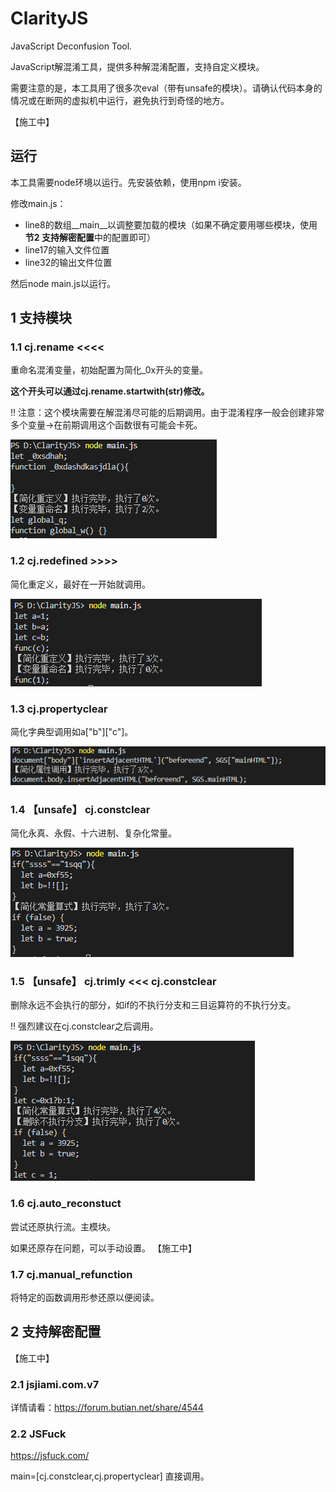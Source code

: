 # ClarityJS
JavaScript Deconfusion Tool.

JavaScript解混淆工具，提供多种解混淆配置，支持自定义模块。

需要注意的是，本工具用了很多次eval（带有unsafe的模块）。请确认代码本身的情况或在断网的虚拟机中运行，避免执行到奇怪的地方。

【施工中】

## 运行

本工具需要node环境以运行。先安装依赖，使用npm i安装。

修改main.js：

- line8的数组__main__以调整要加载的模块（如果不确定要用哪些模块，使用**节2 支持解密配置**中的配置即可）
- line17的输入文件位置
- line32的输出文件位置

然后node main.js以运行。

## 1 支持模块

### 1.1 cj.rename <<<<

重命名混淆变量，初始配置为简化_0x开头的变量。

**这个开头可以通过cj.rename.startwith(str)修改。**

!! 注意：这个模块需要在解混淆尽可能的后期调用。由于混淆程序一般会创建非常多个变量->在前期调用这个函数很有可能会卡死。

![alt text](images/1.png)

### 1.2 cj.redefined >>>>

简化重定义，最好在一开始就调用。

![alt text](images/2.png)

### 1.3 cj.propertyclear

简化字典型调用如a["b"]["c"]。

![alt text](images/3.png)

### 1.4 【unsafe】 cj.constclear

简化永真、永假、十六进制、复杂化常量。

![alt text](images/4.png)

### 1.5 【unsafe】 cj.trimly <<< cj.constclear

删除永远不会执行的部分，如if的不执行分支和三目运算符的不执行分支。

!! 强烈建议在cj.constclear之后调用。

![alt text](images/5.png)

### 1.6 cj.auto_reconstuct

尝试还原执行流。主模块。

如果还原存在问题，可以手动设置。
【施工中】

### 1.7 cj.manual_refunction

将特定的函数调用形参还原以便阅读。

## 2 支持解密配置

【施工中】
### 2.1 jsjiami.com.v7

详情请看：https://forum.butian.net/share/4544

### 2.2 JSFuck

https://jsfuck.com/

main=[cj.constclear,cj.propertyclear] 直接调用。